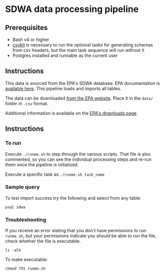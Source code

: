 SDWA data processing pipeline
====================================

Prerequisites
-------------

* Bash v4 or higher
* [csvkit](https://csvkit.readthedocs.io/en/latest/tutorial/1_getting_started.html#installing-csvkit) is necessary to run the optional tasks for generating schemas from csv headers, but the main task sequence will run without it
* Postgres installed and runnable as the current user

Instructions
------------

This data is sourced from the EPA's SDWA database. EPA documentation is [available here](https://echo.epa.gov/tools/data-downloads/sdwa-download-summary). This pipeline loads and imports all tables.

The data can be downloaded [from the EPA website](https://echo.epa.gov/files/echodownloads/SDWA_latest_downloads.zip). Place it in the `data/` folder in `.csv` format.

Additional information is available on the [EPA's downloads page](https://echo.epa.gov/tools/data-downloads).

Instructions
------------

### To run

Execute ``./runme.sh`` to step through the various scripts. That file is also commented, so you can see the individual processing steps and re-run them once the pipeline is initialized.

Execute a specific task as ``./runme.sh task_name``

### Sample query

To test import success try the following and select from any table:

`psql sdwa`

### Troubleshooting

If you receive an error stating that you don't have permissions to run `runme.sh`, but your permissions indicate you should be able to run the file, check whether the file is executable.

`ls -alh`

To make executable: 

`chmod 755 runme.sh`